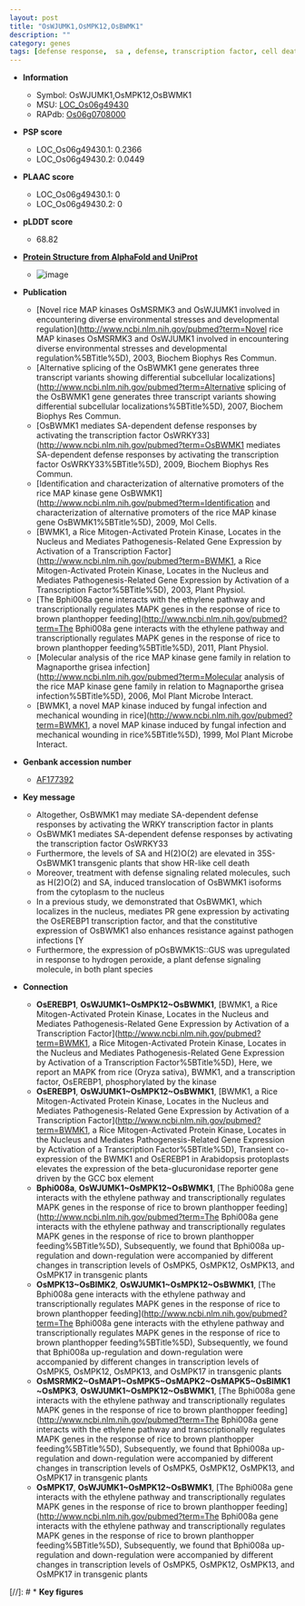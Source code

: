 ```yaml
---
layout: post
title: "OsWJUMK1,OsMPK12,OsBWMK1"
description: ""
category: genes
tags: [defense response,  sa , defense, transcription factor, cell death]
---
```


* **Information**  
    + Symbol: OsWJUMK1,OsMPK12,OsBWMK1  
    + MSU: [LOC_Os06g49430](http://rice.plantbiology.msu.edu/cgi-bin/ORF_infopage.cgi?orf=LOC_Os06g49430)  
    + RAPdb: [Os06g0708000](http://rapdb.dna.affrc.go.jp/viewer/gbrowse_details/irgsp1?name=Os06g0708000)  

* **PSP score**  
    + LOC_Os06g49430.1: 0.2366 
    + LOC_Os06g49430.2: 0.0449 

* **PLAAC score**  
    + LOC_Os06g49430.1: 0 
    + LOC_Os06g49430.2: 0 

* **pLDDT score**
    + 68.82

* **[Protein Structure from AlphaFold and UniProt](https://www.uniprot.org/uniprotkb/Q5Z9J0/entry#structure)**
    + ![image](https://ricepsp.github.io/images/Q5/AF-Q5Z9J0-F1.png)

* **Publication**  
    + [Novel rice MAP kinases OsMSRMK3 and OsWJUMK1 involved in encountering diverse environmental stresses and developmental regulation](http://www.ncbi.nlm.nih.gov/pubmed?term=Novel rice MAP kinases OsMSRMK3 and OsWJUMK1 involved in encountering diverse environmental stresses and developmental regulation%5BTitle%5D), 2003, Biochem Biophys Res Commun.
    + [Alternative splicing of the OsBWMK1 gene generates three transcript variants showing differential subcellular localizations](http://www.ncbi.nlm.nih.gov/pubmed?term=Alternative splicing of the OsBWMK1 gene generates three transcript variants showing differential subcellular localizations%5BTitle%5D), 2007, Biochem Biophys Res Commun.
    + [OsBWMK1 mediates SA-dependent defense responses by activating the transcription factor OsWRKY33](http://www.ncbi.nlm.nih.gov/pubmed?term=OsBWMK1 mediates SA-dependent defense responses by activating the transcription factor OsWRKY33%5BTitle%5D), 2009, Biochem Biophys Res Commun.
    + [Identification and characterization of alternative promoters of the rice MAP kinase gene OsBWMK1](http://www.ncbi.nlm.nih.gov/pubmed?term=Identification and characterization of alternative promoters of the rice MAP kinase gene OsBWMK1%5BTitle%5D), 2009, Mol Cells.
    + [BWMK1, a Rice Mitogen-Activated Protein Kinase, Locates in the Nucleus and Mediates Pathogenesis-Related Gene Expression by Activation of a Transcription Factor](http://www.ncbi.nlm.nih.gov/pubmed?term=BWMK1, a Rice Mitogen-Activated Protein Kinase, Locates in the Nucleus and Mediates Pathogenesis-Related Gene Expression by Activation of a Transcription Factor%5BTitle%5D), 2003, Plant Physiol.
    + [The Bphi008a gene interacts with the ethylene pathway and transcriptionally regulates MAPK genes in the response of rice to brown planthopper feeding](http://www.ncbi.nlm.nih.gov/pubmed?term=The Bphi008a gene interacts with the ethylene pathway and transcriptionally regulates MAPK genes in the response of rice to brown planthopper feeding%5BTitle%5D), 2011, Plant Physiol.
    + [Molecular analysis of the rice MAP kinase gene family in relation to Magnaporthe grisea infection](http://www.ncbi.nlm.nih.gov/pubmed?term=Molecular analysis of the rice MAP kinase gene family in relation to Magnaporthe grisea infection%5BTitle%5D), 2006, Mol Plant Microbe Interact.
    + [BWMK1, a novel MAP kinase induced by fungal infection and mechanical wounding in rice](http://www.ncbi.nlm.nih.gov/pubmed?term=BWMK1, a novel MAP kinase induced by fungal infection and mechanical wounding in rice%5BTitle%5D), 1999, Mol Plant Microbe Interact.

* **Genbank accession number**  
    + [AF177392](http://www.ncbi.nlm.nih.gov/nuccore/AF177392)

* **Key message**  
    + Altogether, OsBWMK1 may mediate SA-dependent defense responses by activating the WRKY transcription factor in plants
    + OsBWMK1 mediates SA-dependent defense responses by activating the transcription factor OsWRKY33
    + Furthermore, the levels of SA and H(2)O(2) are elevated in 35S-OsBWMK1 transgenic plants that show HR-like cell death
    + Moreover, treatment with defense signaling related molecules, such as H(2)O(2) and SA, induced translocation of OsBWMK1 isoforms from the cytoplasm to the nucleus
    + In a previous study, we demonstrated that OsBWMK1, which localizes in the nucleus, mediates PR gene expression by activating the OsEREBP1 transcription factor, and that the constitutive expression of OsBWMK1 also enhances resistance against pathogen infections [Y
    + Furthermore, the expression of pOsBWMK1S::GUS was upregulated in response to hydrogen peroxide, a plant defense signaling molecule, in both plant species

* **Connection**  
    + __OsEREBP1__, __OsWJUMK1~OsMPK12~OsBWMK1__, [BWMK1, a Rice Mitogen-Activated Protein Kinase, Locates in the Nucleus and Mediates Pathogenesis-Related Gene Expression by Activation of a Transcription Factor](http://www.ncbi.nlm.nih.gov/pubmed?term=BWMK1, a Rice Mitogen-Activated Protein Kinase, Locates in the Nucleus and Mediates Pathogenesis-Related Gene Expression by Activation of a Transcription Factor%5BTitle%5D), Here, we report an MAPK from rice (Oryza sativa), BWMK1, and a transcription factor, OsEREBP1, phosphorylated by the kinase
    + __OsEREBP1__, __OsWJUMK1~OsMPK12~OsBWMK1__, [BWMK1, a Rice Mitogen-Activated Protein Kinase, Locates in the Nucleus and Mediates Pathogenesis-Related Gene Expression by Activation of a Transcription Factor](http://www.ncbi.nlm.nih.gov/pubmed?term=BWMK1, a Rice Mitogen-Activated Protein Kinase, Locates in the Nucleus and Mediates Pathogenesis-Related Gene Expression by Activation of a Transcription Factor%5BTitle%5D), Transient co-expression of the BWMK1 and OsEREBP1 in Arabidopsis protoplasts elevates the expression of the beta-glucuronidase reporter gene driven by the GCC box element
    + __Bphi008a__, __OsWJUMK1~OsMPK12~OsBWMK1__, [The Bphi008a gene interacts with the ethylene pathway and transcriptionally regulates MAPK genes in the response of rice to brown planthopper feeding](http://www.ncbi.nlm.nih.gov/pubmed?term=The Bphi008a gene interacts with the ethylene pathway and transcriptionally regulates MAPK genes in the response of rice to brown planthopper feeding%5BTitle%5D), Subsequently, we found that Bphi008a up-regulation and down-regulation were accompanied by different changes in transcription levels of OsMPK5, OsMPK12, OsMPK13, and OsMPK17 in transgenic plants
    + __OsMPK13~OsBIMK2__, __OsWJUMK1~OsMPK12~OsBWMK1__, [The Bphi008a gene interacts with the ethylene pathway and transcriptionally regulates MAPK genes in the response of rice to brown planthopper feeding](http://www.ncbi.nlm.nih.gov/pubmed?term=The Bphi008a gene interacts with the ethylene pathway and transcriptionally regulates MAPK genes in the response of rice to brown planthopper feeding%5BTitle%5D), Subsequently, we found that Bphi008a up-regulation and down-regulation were accompanied by different changes in transcription levels of OsMPK5, OsMPK12, OsMPK13, and OsMPK17 in transgenic plants
    + __OsMSRMK2~OsMAP1~OsMPK5~OsMAPK2~OsMAPK5~OsBIMK1~OsMPK3__, __OsWJUMK1~OsMPK12~OsBWMK1__, [The Bphi008a gene interacts with the ethylene pathway and transcriptionally regulates MAPK genes in the response of rice to brown planthopper feeding](http://www.ncbi.nlm.nih.gov/pubmed?term=The Bphi008a gene interacts with the ethylene pathway and transcriptionally regulates MAPK genes in the response of rice to brown planthopper feeding%5BTitle%5D), Subsequently, we found that Bphi008a up-regulation and down-regulation were accompanied by different changes in transcription levels of OsMPK5, OsMPK12, OsMPK13, and OsMPK17 in transgenic plants
    + __OsMPK17__, __OsWJUMK1~OsMPK12~OsBWMK1__, [The Bphi008a gene interacts with the ethylene pathway and transcriptionally regulates MAPK genes in the response of rice to brown planthopper feeding](http://www.ncbi.nlm.nih.gov/pubmed?term=The Bphi008a gene interacts with the ethylene pathway and transcriptionally regulates MAPK genes in the response of rice to brown planthopper feeding%5BTitle%5D), Subsequently, we found that Bphi008a up-regulation and down-regulation were accompanied by different changes in transcription levels of OsMPK5, OsMPK12, OsMPK13, and OsMPK17 in transgenic plants

[//]: # * **Key figures**  


